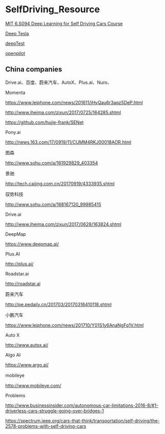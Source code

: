 # SelfDriving_Resource

[MIT 6.S094 Deep Learning for Self Driving Cars Course](http://selfdrivingcars.mit.edu)

[Deep Tesla](https://github.com/lexfridman/deeptesla)

[deepTest](https://github.com/deeplearningTest/deepTest)

[openpilot](https://github.com/commaai/openpilot)

## China companies

Drive.ai、百度、蔚来汽车、AutoX、Plus.ai、Nuro、

Momenta

https://www.leiphone.com/news/201611/jHvQau6r3aqz5DeP.html

http://www.iheima.com/zixun/2017/0725/164285.shtml

https://github.com/hujie-frank/SENet


Pony.ai

http://news.163.com/17/0919/11/CUMM4RKJ00018AOR.html

图森

http://www.sohu.com/a/161929829_403354

景驰

http://tech.caijing.com.cn/20170919/4333935.shtml

驭势科技

http://www.sohu.com/a/168167120_99985415

Drive.ai

http://www.iheima.com/zixun/2017/0628/163824.shtml

DeepMap 

https://www.deepmap.ai/ 

Plus.AI 

http://plus.ai/ 

Roadstar.ai 

http://roadstar.ai 

蔚来汽车

http://pe.pedaily.cn/201703/20170316410118.shtml

小鹏汽车

https://www.leiphone.com/news/201710/Y01S1y6AnaNgFq1V.html

Auto X

http://www.autox.ai/ 

Algo AI

https://www.argo.ai/ 

mobileye　

http://www.mobileye.com/

Problems

http://www.businessinsider.com/autonomous-car-limitations-2016-8/#1-driverless-cars-struggle-going-over-bridges-1

https://spectrum.ieee.org/cars-that-think/transportation/self-driving/the-2578-problems-with-self-driving-cars
